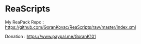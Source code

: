 # ReaScripts
My ReaPack Repo : https://github.com/GoranKovac/ReaScripts/raw/master/index.xml

Donation : https://www.paypal.me/GoranK101
